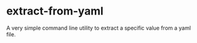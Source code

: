 # extract-from-yaml
A very simple command line utility to extract a specific value from a yaml file.
